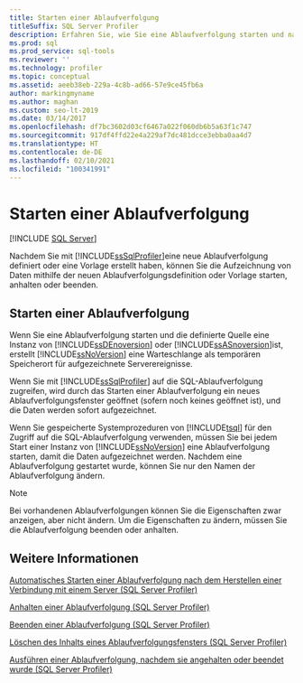 ```yaml
---
title: Starten einer Ablaufverfolgung
titleSuffix: SQL Server Profiler
description: Erfahren Sie, wie Sie eine Ablaufverfolgung starten und nach den dazugehörigen Daten suchen, nachdem Sie eine neue Ablaufverfolgung definiert oder eine Vorlage im SQL Server Profiler erstellt haben.
ms.prod: sql
ms.prod_service: sql-tools
ms.reviewer: ''
ms.technology: profiler
ms.topic: conceptual
ms.assetid: aeeb38eb-229a-4c8b-ad66-57e9ce45fb6a
author: markingmyname
ms.author: maghan
ms.custom: seo-lt-2019
ms.date: 03/14/2017
ms.openlocfilehash: df7bc3602d03cf6467a022f060db6b5a63f1c747
ms.sourcegitcommit: 917df4ffd22e4a229af7dc481dcce3ebba0aa4d7
ms.translationtype: HT
ms.contentlocale: de-DE
ms.lasthandoff: 02/10/2021
ms.locfileid: "100341991"
---
```

# <a name="start-a-trace"></a>Starten einer Ablaufverfolgung

 [!INCLUDE [SQL Server](../../includes/applies-to-version/sqlserver.md)]

Nachdem Sie mit [!INCLUDE[ssSqlProfiler](../../includes/sssqlprofiler-md.md)]eine neue Ablaufverfolgung definiert oder eine Vorlage erstellt haben, können Sie die Aufzeichnung von Daten mithilfe der neuen Ablaufverfolgungsdefinition oder Vorlage starten, anhalten oder beenden.  
  
## <a name="starting-a-trace"></a>Starten einer Ablaufverfolgung

Wenn Sie eine Ablaufverfolgung starten und die definierte Quelle eine Instanz von [!INCLUDE[ssDEnoversion](../../includes/ssdenoversion-md.md)] oder [!INCLUDE[ssASnoversion](../../includes/ssasnoversion-md.md)]ist, erstellt [!INCLUDE[ssNoVersion](../../includes/ssnoversion-md.md)] eine Warteschlange als temporären Speicherort für aufgezeichnete Serverereignisse.  
  
Wenn Sie mit [!INCLUDE[ssSqlProfiler](../../includes/sssqlprofiler-md.md)] auf die SQL-Ablaufverfolgung zugreifen, wird durch das Starten einer Ablaufverfolgung ein neues Ablaufverfolgungsfenster geöffnet (sofern noch keines geöffnet ist), und die Daten werden sofort aufgezeichnet.  
  
Wenn Sie gespeicherte Systemprozeduren von [!INCLUDE[tsql](../../includes/tsql-md.md)] für den Zugriff auf die SQL-Ablaufverfolgung verwenden, müssen Sie bei jedem Start einer Instanz von [!INCLUDE[ssNoVersion](../../includes/ssnoversion-md.md)] eine Ablaufverfolgung starten, damit die Daten aufgezeichnet werden. Nachdem eine Ablaufverfolgung gestartet wurde, können Sie nur den Namen der Ablaufverfolgung ändern.  
  
> [!NOTE]  
>  Bei vorhandenen Ablaufverfolgungen können Sie die Eigenschaften zwar anzeigen, aber nicht ändern. Um die Eigenschaften zu ändern, müssen Sie die Ablaufverfolgung beenden oder anhalten.  
  
## <a name="see-also"></a>Weitere Informationen

[Automatisches Starten einer Ablaufverfolgung nach dem Herstellen einer Verbindung mit einem Server &#40;SQL Server Profiler&#41;](../../tools/sql-server-profiler/start-a-trace-automatically-after-connecting-to-a-server-sql-server-profiler.md)   

[Anhalten einer Ablaufverfolgung &#40;SQL Server Profiler&#41;](../../tools/sql-server-profiler/pause-a-trace-sql-server-profiler.md)   

[Beenden einer Ablaufverfolgung &#40;SQL Server Profiler&#41;](../../tools/sql-server-profiler/stop-a-trace-sql-server-profiler.md)   

[Löschen des Inhalts eines Ablaufverfolgungsfensters &#40;SQL Server Profiler&#41;](../../tools/sql-server-profiler/clear-a-trace-window-sql-server-profiler.md)   

[Ausführen einer Ablaufverfolgung, nachdem sie angehalten oder beendet wurde &#40;SQL Server Profiler&#41;](../../tools/sql-server-profiler/run-a-trace-after-it-has-been-paused-or-stopped-sql-server-profiler.md)
